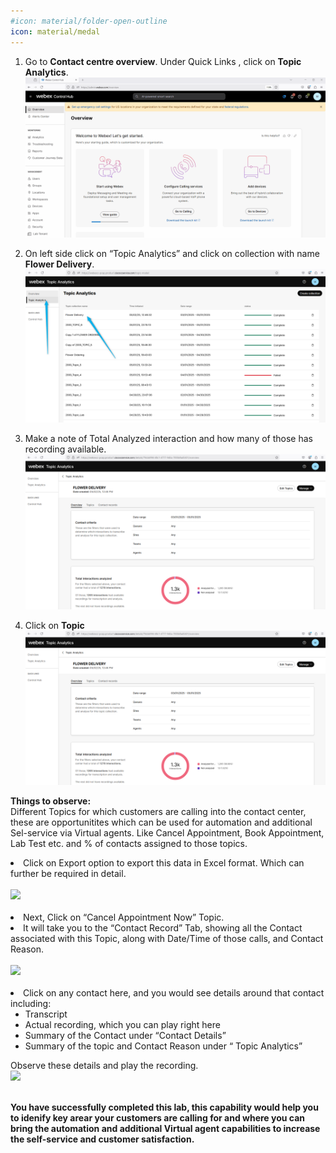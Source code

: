 ```yaml
---
#icon: material/folder-open-outline
icon: material/medal
---
```



1. Go to <b>Contact centre overview</b>. Under Quick Links , click on **Topic Analytics**.
   ![Profiles](../graphics/Lab1_AI_Agent/1.1.gif)

2. On left side click on “Topic Analytics” and click on collection with name **Flower Delivery**.
   ![Profiles](../graphics/Lab1_AI_Agent/1.2.png)

3. Make a note of Total Analyzed interaction and how many of those has recording available.
   ![Profiles](../graphics/Lab1_AI_Agent/1.3.png)

4. Click on **Topic**
   ![Profiles](../graphics/Lab1_AI_Agent/1.3.png)

 <b>Things to observe:</b>
<br>
Different Topics for which customers are calling into the contact center, these are opportunitites which can be used for automation and additional Sel-service via Virtual agents. Like Cancel Appointment, Book Appointment, Lab Test etc. and % of contacts assigned to those topics.   
  </li>
  <li>Click on Export option to export this data in Excel format. Which can further be required in detail.</li>
<br>
<img src="../assets/4Picture8.png"> <br>
<br>
  <li>Next, Click on “Cancel Appointment Now” Topic. </li>
  <li>It will take you to the “Contact Record” Tab, showing all the Contact associated with this Topic, along with Date/Time of those calls, and Contact Reason. </li>
<br>
<img src="../assets/4Picture9.png"> <br>
<br>
  <li>Click on any contact here,   and you would see details around that contact including:
  <ul>
  <li>Transcript</li>
  <li>Actual recording, which you can play right here </li>
  <li>Summary of the Contact under “Contact Details”</li>
  <li>Summary of the topic and Contact Reason under “ Topic Analytics” </li>
</ul></li>
Observe these details and play the recording. 
<br>
<img src="../assets/4Picture10.png"> <br>
<br> 

<b>You have successfully completed this lab, this capability would help you to idenify key arear your customers are calling for and where you can bring the automation and additional Virtual agent capabilities to increase the self-service and customer satisfaction.</b>
</ol>
